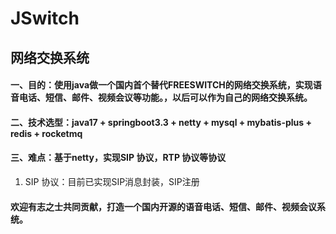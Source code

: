 # JSwitch

## 网络交换系统

#### 一、目的：使用java做一个国内首个替代FREESWITCH的网络交换系统，实现语音电话、短信、邮件、视频会议等功能。，以后可以作为自己的网络交换系统。
#### 二、技术选型：java17 + springboot3.3 + netty + mysql + mybatis-plus + redis  + rocketmq
#### 三、难点：基于netty，实现SIP 协议，RTP 协议等协议
1. SIP 协议：目前已实现SIP消息封装，SIP注册
#### 欢迎有志之士共同贡献，打造一个国内开源的语音电话、短信、邮件、视频会议系统。
